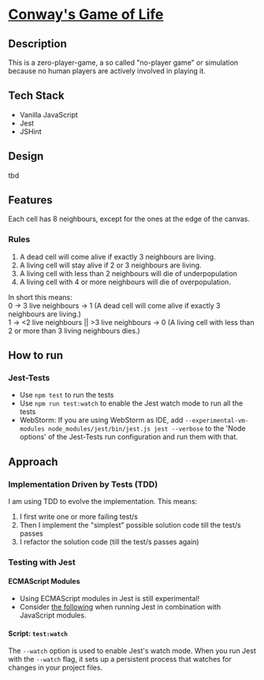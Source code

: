 # [Conway's Game of Life](https://en.wikipedia.org/wiki/Conway%27s_Game_of_Life)
## Description
This is a zero-player-game, a so called "no-player game" or simulation because no human players are actively involved in playing it.

## Tech Stack
- Vanilla JavaScript
- Jest
- JSHint

## Design
tbd

## Features
Each cell has 8 neighbours, except for the ones at the edge of the canvas.
### Rules
1. A dead cell will come alive if exactly 3 neighbours are living.
2. A living cell will stay alive if 2 or 3 neighbours are living.
3. A living cell with less than 2 neighbours will die of underpopulation
4. A living cell with 4 or more neighbours will die of overpopulation.

In short this means:  
0 -> 3 live neighbours -> 1 (A dead cell will come alive if exactly 3 neighbours are living.)  
1 -> <2 live neighbours || >3 live neighbours -> 0 (A living cell with less than 2 or more than 3 living neighbours dies.)

## How to run
### Jest-Tests
- Use `npm test` to run the tests
- Use `npm run test:watch` to enable the Jest watch mode to run all the tests
- WebStorm: If you are using WebStorm as IDE, add `--experimental-vm-modules node_modules/jest/bin/jest.js jest --verbose` to the 'Node options' of the Jest-Tests run configuration and run them with that.

## Approach
### Implementation Driven by Tests (TDD)
I am using TDD to evolve the implementation. This means:
1. I first write one or more failing test/s
2. Then I implement the "simplest" possible solution code till the test/s passes
3. I refactor the solution code (till the test/s passes again)
### Testing with Jest
#### ECMAScript Modules
- Using ECMAScript modules in Jest is still experimental!
- Consider [the following](https://jestjs.io/docs/ecmascript-modules) when running Jest in combination with JavaScript modules.
#### Script: `test:watch`
The `--watch` option is used to enable Jest's watch mode. When you run Jest with the `--watch` flag, it sets up a persistent process that watches for changes in your project files.

